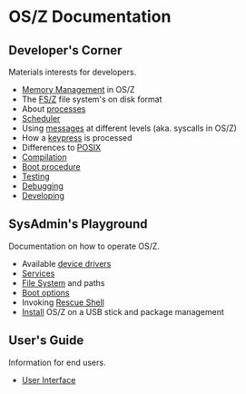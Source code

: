 OS/Z Documentation
==================

Developer's Corner
------------------

Materials interests for developers.

 * [Memory Management](https://github.com/bztsrc/osz/blob/master/docs/memory.md) in OS/Z
 * The [FS/Z](https://github.com/bztsrc/osz/blob/master/etc/include/fsZ.h) file system's on disk format
 * About [processes](https://github.com/bztsrc/osz/blob/master/docs/process.md)
 * [Scheduler](https://github.com/bztsrc/osz/blob/master/docs/scheduler.md)
 * Using [messages](https://github.com/bztsrc/osz/blob/master/docs/messages.md) at different levels (aka. syscalls in OS/Z)
 * How a [keypress](https://github.com/bztsrc/osz/blob/master/docs/keypress.md) is processed
 * Differences to [POSIX](https://github.com/bztsrc/osz/blob/master/docs/posix.md)
 * [Compilation](https://github.com/bztsrc/osz/blob/master/docs/compile.md)
 * [Boot procedure](https://github.com/bztsrc/osz/blob/master/docs/boot.md)
 * [Testing](https://github.com/bztsrc/osz/blob/master/docs/howto1-testing.md)
 * [Debugging](https://github.com/bztsrc/osz/blob/master/docs/howto2-debug.md)
 * [Developing](https://github.com/bztsrc/osz/blob/master/docs/howto3-develop.md)

SysAdmin's Playground
---------------------

Documentation on how to operate OS/Z.

 * Available [device drivers](https://github.com/bztsrc/osz/blob/master/docs/drivers.md)
 * [Services](https://github.com/bztsrc/osz/blob/master/docs/services.md)
 * [File System](https://github.com/bztsrc/osz/blob/master/docs/fs.md) and paths
 * [Boot options](https://github.com/bztsrc/osz/blob/master/docs/bootopts.md)
 * Invoking [Rescue Shell](https://github.com/bztsrc/osz/blob/master/docs/howto4-rescueshell.md)
 * [Install](https://github.com/bztsrc/osz/blob/master/docs/howto5-install.md) OS/Z on a USB stick and package management

User's Guide
------------

Information for end users.

 * [User Interface](https://github.com/bztsrc/osz/blob/master/docs/howto6-interface.md)
